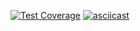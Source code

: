 [![Test Coverage](https://api.codeclimate.com/v1/badges/a99a88d28ad37a79dbf6/test_coverage)](https://codeclimate.com/github/codeclimate/codeclimate/test_coverage)
[![asciicast](https://asciinema.org/a/Qjv9BEJM3Pj164frZSleXj8T8.svg)](https://asciinema.org/a/Qjv9BEJM3Pj164frZSleXj8T8)